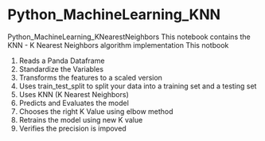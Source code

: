 # Python_MachineLearning_KNN
Python_MachineLearning_KNearestNeighbors
This notebook contains the KNN -  K Nearest Neighbors algorithm implementation
This notbook 
1. Reads a Panda Dataframe
2. Standardize the Variables
3. Transforms the features to a scaled version
4. Uses train_test_split to split your data into a training set and a testing set
5. Uses KNN (K Nearest Neighbors)
6. Predicts and Evaluates the model
7. Chooses the right K Value using elbow method
8. Retrains the model using new K value
9. Verifies the precision is impoved
